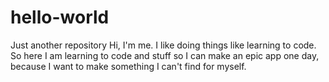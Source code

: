 # hello-world
Just another repository
Hi, I'm me. I like doing things like learning to code. So here I am learning to code and stuff so I can make an epic app one day, because I want to make something I can't find for myself. 
